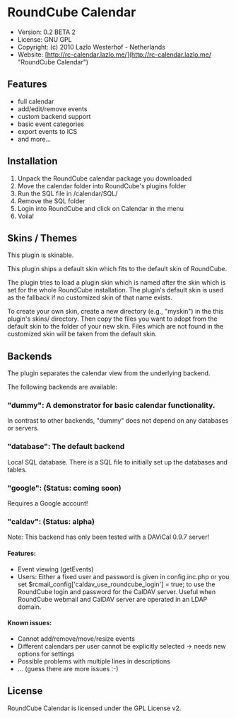 RoundCube Calendar
==================

* Version:   0.2 BETA 2
* License:   GNU GPL
* Copyright: (c) 2010 Lazlo Westerhof - Netherlands
* Website:   [http://rc-calendar.lazlo.me/](http://rc-calendar.lazlo.me/ "RoundCube Calendar")
  
Features
--------

* full calendar
* add/edit/remove events
* custom backend support
* basic event categories
* export events to ICS
* and more...

Installation
------------

1. Unpack the RoundCube calendar package you downloaded
2. Move the calendar folder into RoundCube's plugins folder
3. Run the SQL file in /calendar/SQL/
4. Remove the SQL folder
5. Login into RoundCube and click on Calendar in the menu
6. Voila!

Skins / Themes
--------------

This plugin is skinable.

This plugin ships a default skin which fits to the default skin of
RoundCube.

The plugin tries to load a plugin skin which is named after the skin
which is set for the whole RoundCube installation. The plugin's
default skin is used as the fallback if no customized skin of that
name exists.

To create your own skin, create a new directory (e.g., "myskin") in the 
this plugin's skins/ directory. Then copy the files you want to adopt
from the default skin to the folder of your new skin. Files which are
not found in the customized skin will be taken from the default skin.

Backends
--------

The plugin separates the calendar view from the underlying backend.

The following backends are available:

### "dummy": A demonstrator for basic calendar functionality.

In contrast to other backends, "dummy" does not depend on any
databases or servers.

### "database": The default backend

Local SQL database. There is a SQL file to initially set up the
databases and tables.

### "google": (Status: coming soon)

Requires a Google account!

### "caldav": (Status: alpha)

Note: This backend has only been tested with a DAViCal 0.9.7 server!

#### Features:
* Event viewing (getEvents)
* Users: Either a fixed user and password is given in config.inc.php or you set
    $rcmail_config['caldav_use_roundcube_login'] = true;
  to use the RoundCube login and password for the CalDAV server. Useful when
  RoundCube webmail and CalDAV server are operated in an LDAP domain.

#### Known issues:
* Cannot add/remove/move/resize events
* Different calendars per user cannot be explicitly selected
  -> needs new options for settings
* Possible problems with multiple lines in descriptions
* ... (guess there are more issues :-)

License
-------

RoundCube Calendar is licensed under the GPL License v2.

